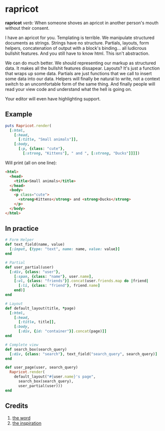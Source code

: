 # rapricot

**rapricot** *verb:* When someone shoves an apricot in another person's mouth
without their consent.

I have an apricot for you. Templating is terrible. We manipulate structured
documents as strings. Strings have no structure. Partials, layouts, form
helpers, concatenation of output with a block's binding... all ludicrous
bullshit features. And you still have to know html. This isn't abstraction.

We can do much better. We should representing our markup as structured data. It
makes all the bullshit features dissapear. Layouts? It's just a function that
wraps up some data. Partials are just functions that we call to insert some
data into our data. Helpers will finally be natural to write, not a context
switch to an uncomfortable form of the same thing. And finally people will read
your view code and understand what the hell is going on.

Your editor will even have highlighting support.

## Example

```ruby
puts Rapricot.render(
  [:html,
    [:head,
      [:title, "Small animals"]],
    [:body,
      [:p, {class: "cute"},
        [:strong, "Kittens"], " and ", [:strong, "Ducks"]]]])
```

Will print (all on one line):

```html
<html>
  <head>
    <title>Small animals</title>
  </head>
  <body>
    <p class="cute">
      <strong>Kittens</strong> and <strong>Ducks</strong>
    </p>
  </body>
</html>
```

## In practice

```ruby
# Form Helper
def text_field(name, value)
  [:input, {type: "text", name: name, value: value}]
end

# Partial
def user_partial(user)
  [:div, {class: "user"},
    [:span, {class: "name"}, user.name],
    [:ul, {class: "friends"}].concat(user.friends.map do |friend|
      [:li, {class: "friend"}, friend.name]
    end)]
end

# Layout
def default_layout(title, *page)
  [:html,
    [:head,
      [:title, title]],
    [:body,
      [:div, {id: "container"}].concat(page)]]
end

# Complete view
def search_box(search_query)
  [:div, {class: "search"}, text_field("search_query", search_query)]
end

def user_page(user, search_query)
  Rapricot.render(
    default_layout("#{user.name}'s page",
      search_box(search_query),
      user_partial(user)))
end
```

## Credits

1. [the word](http://www.urbandictionary.com/define.php?term=rapricot&defid=6557448)
2. [the inspiration](https://github.com/weavejester/hiccup)

